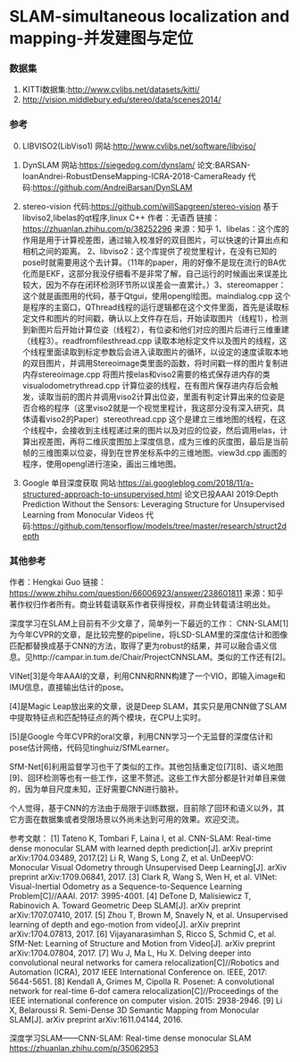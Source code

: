 SLAM-simultaneous localization and mapping-并发建图与定位
=====
### 数据集
1. KITTI数据集:http://www.cvlibs.net/datasets/kitti/
2. http://vision.middlebury.edu/stereo/data/scenes2014/
### 参考
0. LIBVISO2(LibViso1)
网站:http://www.cvlibs.net/software/libviso/

1. DynSLAM
网站:https://siegedog.com/dynslam/
论文:BARSAN-IoanAndrei-RobustDenseMapping-ICRA-2018-CameraReady
代码:https://github.com/AndreiBarsan/DynSLAM

2. stereo-vision
代码:https://github.com/willSapgreen/stereo-vision
基于libviso2,libelas的qt程序,linux C++
作者：无语西
链接：https://zhuanlan.zhihu.com/p/38252296
来源：知乎
1、libelas：这个库的作用是用于计算视差图，通过输入校准好的双目图片，可以快速的计算出点和相机之间的距离。
2、libviso2：这个库提供了视觉里程计，在没有已知的pose时就需要用这个去计算。（11年的paper，用的好像不是现在流行的BA优化而是EKF，这部分我没仔细看不是非常了解，自己运行的时候画出来误差比较大，因为不存在闭环检测环节所以误差会一直累计。）3、stereomapper：这个就是画图用的代码，基于Qtgui，使用opengl绘图。maindialog.cpp 这个是程序的主窗口，QThread线程的运行逻辑都在这个文件里面，首先是读取标定文件和图片的时间戳，确认以上文件存在后，开始读取图片（线程1），检测到新图片后开始计算位姿（线程2），有位姿和他们对应的图片后进行三维重建（线程3）。readfromfilesthread.cpp 读取本地标定文件以及图片的线程，这个线程里面读取到标定参数后会进入读取图片的循环，以设定的速度读取本地的双目图片，并调用Stereoimage类里面的函数，将时间戳一样的图片复制进内存stereoimage.cpp 将图片按elas和viso2需要的格式保存进内存的类visualodometrythread.cpp 计算位姿的线程，在有图片保存进内存后会触发，读取当前的图片并调用viso2计算出位姿，里面有判定计算出来的位姿是否合格的程序（这里viso2就是一个视觉里程计，我这部分没有深入研究，具体请看viso2的Paper）stereothread.cpp 这个是建立三维地图的线程，在这个线程中，会接收到主线程递过来的图片以及对应的位姿，然后调用elas，计算出视差图，再将二维灰度图加上深度信息，成为三维的灰度图，最后是当前帧的三维图乘以位姿，得到在世界坐标系中的三维地图。view3d.cpp 画图的程序，使用opengl进行渲染，画出三维地图。

3. Google 单目深度获取
网站:https://ai.googleblog.com/2018/11/a-structured-approach-to-unsupervised.html
论文已投AAAI 2019:Depth Prediction Without the Sensors: Leveraging Structure for Unsupervised Learning from Monocular Videos
代码:https://github.com/tensorflow/models/tree/master/research/struct2depth






### 其他参考
作者：Hengkai Guo
链接：https://www.zhihu.com/question/66006923/answer/238601811
来源：知乎
著作权归作者所有。商业转载请联系作者获得授权，非商业转载请注明出处。

深度学习在SLAM上目前有不少文章了，简单列一下最近的工作：
CNN-SLAM[1]为今年CVPR的文章，是比较完整的pipeline，将LSD-SLAM里的深度估计和图像匹配都替换成基于CNN的方法，取得了更为robust的结果，并可以融合语义信息。见http://campar.in.tum.de/Chair/ProjectCNNSLAM。类似的工作还有[2]。

VINet[3]是今年AAAI的文章，利用CNN和RNN构建了一个VIO，即输入image和IMU信息，直接输出估计的pose。

[4]是Magic Leap放出来的文章，说是Deep SLAM，其实只是用CNN做了SLAM中提取特征点和匹配特征点的两个模块，在CPU上实时。

[5]是Google 今年CVPR的oral文章，利用CNN学习一个无监督的深度估计和pose估计网络，代码见tinghuiz/SfMLearner。

SfM-Net[6]利用监督学习也干了类似的工作。其他包括重定位[7][8]、语义地图[9]、回环检测等也有一些工作，这里不赘述。这些工作大部分都是针对单目来做的，因为单目尺度未知，正好需要CNN进行脑补。

个人觉得，基于CNN的方法由于局限于训练数据，目前除了回环和语义以外，其它方面在数据集或者受限场景以外尚未达到可用的效果。欢迎交流。

参考文献：
[1] Tateno K, Tombari F, Laina I, et al. CNN-SLAM: Real-time dense monocular SLAM with learned depth prediction[J]. arXiv preprint arXiv:1704.03489, 2017.[2] Li R, Wang S, Long Z, et al. UnDeepVO: Monocular Visual Odometry through Unsupervised Deep Learning[J]. arXiv preprint arXiv:1709.06841, 2017.
[3] Clark R, Wang S, Wen H, et al. VINet: Visual-Inertial Odometry as a Sequence-to-Sequence Learning Problem[C]//AAAI. 2017: 3995-4001.
[4] DeTone D, Malisiewicz T, Rabinovich A. Toward Geometric Deep SLAM[J]. arXiv preprint arXiv:1707.07410, 2017.
[5] Zhou T, Brown M, Snavely N, et al. Unsupervised learning of depth and ego-motion from video[J]. arXiv preprint arXiv:1704.07813, 2017.
[6] Vijayanarasimhan S, Ricco S, Schmid C, et al. SfM-Net: Learning of Structure and Motion from Video[J]. arXiv preprint arXiv:1704.07804, 2017.
[7] Wu J, Ma L, Hu X. Delving deeper into convolutional neural networks for camera relocalization[C]//Robotics and Automation (ICRA), 2017 IEEE International Conference on. IEEE, 2017: 5644-5651.
[8] Kendall A, Grimes M, Cipolla R. Posenet: A convolutional network for real-time 6-dof camera relocalization[C]//Proceedings of the IEEE international conference on computer vision. 2015: 2938-2946.
[9] Li X, Belaroussi R. Semi-Dense 3D Semantic Mapping from Monocular SLAM[J]. arXiv preprint arXiv:1611.04144, 2016.

深度学习SLAM——CNN-SLAM: Real-time dense monocular SLAM
https://zhuanlan.zhihu.com/p/35062953